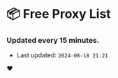 # :package: Free Proxy List
### Updated every 15 minutes.

- Last updated: `2024-08-18 21:21`

:heart:
